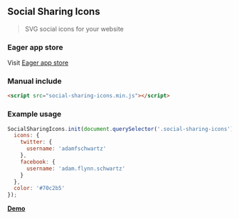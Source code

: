 ## Social Sharing Icons
> SVG social icons for your website

### Eager app store
Visit [Eager app store](http://eager.io)

### Manual include
```HTML
<script src="social-sharing-icons.min.js"></script>
```

### Example usage

```javascript
SocialSharingIcons.init(document.querySelector('.social-sharing-icons'), {
  icons: {
    twitter: {
      username: 'adamfschwartz'
    },
    facebook: {
      username: 'adam.flynn.schwartz'
    }
  },
  color: '#70c2b5'
});
```

__[Demo](https://rawgit.com/EagerIO/SocialSharingIcons/master/example.html)__
